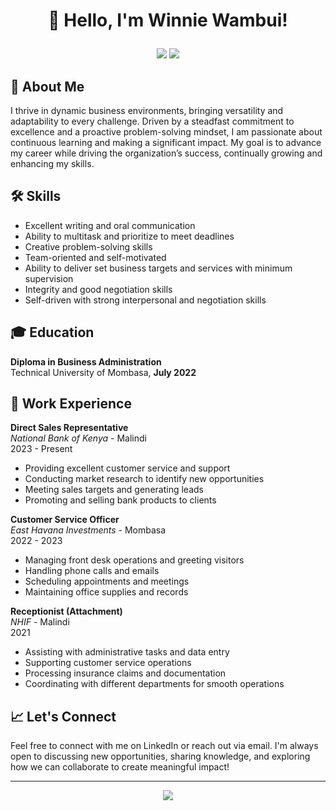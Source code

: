 # <p align="center">👋 Hello, I'm <b>Winnie Wambui</b>!</p>

<p align="center">
  <img src="https://img.shields.io/badge/📧-agayclay@gmail.com-D14836?style=for-the-badge&logo=gmail&logoColor=white">
  <img src="https://img.shields.io/badge/📱-%2B254726518248-34A853?style=for-the-badge&logo=whatsapp&logoColor=white">
</p>

## 🌟 **About Me**

I thrive in dynamic business environments, bringing versatility and adaptability to every challenge. Driven by a steadfast commitment to excellence and a proactive problem-solving mindset, I am passionate about continuous learning and making a significant impact. My goal is to advance my career while driving the organization’s success, continually growing and enhancing my skills.

## 🛠️ **Skills**

- Excellent writing and oral communication
- Ability to multitask and prioritize to meet deadlines
- Creative problem-solving skills
- Team-oriented and self-motivated
- Ability to deliver set business targets and services with minimum supervision
- Integrity and good negotiation skills
- Self-driven with strong interpersonal and negotiation skills

## 🎓 **Education**

**Diploma in Business Administration**  
Technical University of Mombasa, **July 2022**

## 💼 **Work Experience**

**Direct Sales Representative**  
*National Bank of Kenya* - Malindi  
2023 - Present

- Providing excellent customer service and support
- Conducting market research to identify new opportunities
- Meeting sales targets and generating leads
- Promoting and selling bank products to clients

**Customer Service Officer**  
*East Havana Investments* - Mombasa  
2022 - 2023

- Managing front desk operations and greeting visitors
- Handling phone calls and emails
- Scheduling appointments and meetings
- Maintaining office supplies and records

**Receptionist (Attachment)**  
*NHIF* - Malindi  
2021

- Assisting with administrative tasks and data entry
- Supporting customer service operations
- Processing insurance claims and documentation
- Coordinating with different departments for smooth operations

## 📈 **Let's Connect**

Feel free to connect with me on LinkedIn or reach out via email. I'm always open to discussing new opportunities, sharing knowledge, and exploring how we can collaborate to create meaningful impact!

---

<p align="center">
  <img src="https://latex.codecogs.com/gif.latex?%5Ctext%7BContinuous%20Learning%20%2B%20Dedication%20%3D%20Success%20%21%7D">
</p>
